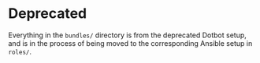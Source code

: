 # Deprecated

Everything in the `bundles/` directory is from the deprecated Dotbot setup, and is in
the process of being moved to the corresponding Ansible setup in `roles/`.
